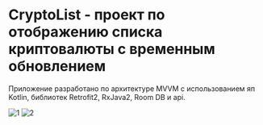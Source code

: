 # CryptoList - проект по отображению списка криптовалюты с временным обновлением
Приложение разработано по архитектуре MVVM с использованием яп Kotlin, библиотек Retrofit2, RxJava2, Room DB и api.

![1](https://user-images.githubusercontent.com/79632860/212369694-43c77e0a-8b3e-49bd-9dfb-cc63ffecadee.jpg)
![2](https://user-images.githubusercontent.com/79632860/212369699-c15c656c-3ecd-41a8-8998-754fb970f47e.jpg)
